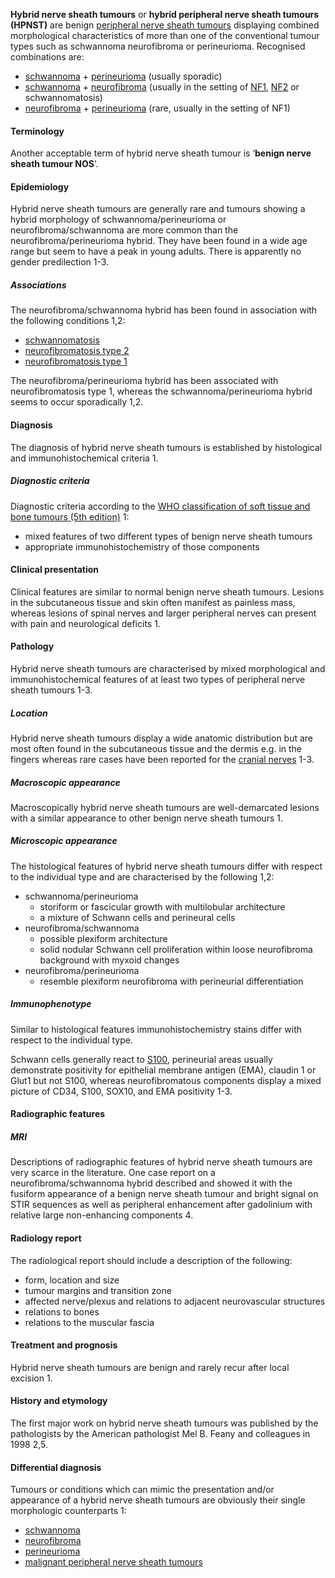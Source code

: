 **Hybrid nerve sheath tumours** or **hybrid peripheral nerve sheath tumours (HPNST)** are benign [peripheral nerve sheath tumours](https://radiopaedia.org/articles/peripheral-nerve-sheath-tumours) displaying combined morphological characteristics of more than one of the conventional tumour types such as schwannoma neurofibroma or perineurioma. Recognised combinations are:

- [schwannoma](https://radiopaedia.org/articles/schwannoma) + [perineurioma](https://radiopaedia.org/articles/perineurioma) (usually sporadic)
- [schwannoma](https://radiopaedia.org/articles/schwannoma) + [neurofibroma](https://radiopaedia.org/articles/neurofibroma) (usually in the setting of [NF1](https://radiopaedia.org/articles/neurofibromatosis-type-1), [NF2](https://radiopaedia.org/articles/neurofibromatosis-type-2-3) or schwannomatosis)
- [neurofibroma](https://radiopaedia.org/articles/neurofibroma) + [perineurioma](https://radiopaedia.org/articles/perineurioma) (rare, usually in the setting of NF1)

#### Terminology

Another acceptable term of hybrid nerve sheath tumour is ‘**benign nerve sheath tumour NOS**’.

#### Epidemiology

Hybrid nerve sheath tumours are generally rare and tumours showing a hybrid morphology of schwannoma/perineurioma or neurofibroma/schwannoma are more common than the neurofibroma/perineurioma hybrid. They have been found in a wide age range but seem to have a peak in young adults. There is apparently no gender predilection 1-3.

##### Associations

The neurofibroma/schwannoma hybrid has been found in association with the following conditions 1,2:

- [schwannomatosis](https://radiopaedia.org/articles/schwannomatosis)
- [neurofibromatosis type 2](https://radiopaedia.org/articles/neurofibromatosis-type-2-3)
- [neurofibromatosis type 1](https://radiopaedia.org/articles/neurofibromatosis-type-1)

The neurofibroma/perineurioma hybrid has been associated with neurofibromatosis type 1, whereas the schwannoma/perineurioma hybrid seems to occur sporadically 1,2.

#### Diagnosis

The diagnosis of hybrid nerve sheath tumours is established by histological and immunohistochemical criteria 1.

##### Diagnostic criteria

Diagnostic criteria according to the [WHO classification of soft tissue and bone tumours (5th edition)](https://radiopaedia.org/articles/who-classification-of-tumors-of-soft-tissue) 1:

- mixed features of two different types of benign nerve sheath tumours
- appropriate immunohistochemistry of those components

#### Clinical presentation

Clinical features are similar to normal benign nerve sheath tumours. Lesions in the subcutaneous tissue and skin often manifest as painless mass, whereas lesions of spinal nerves and larger peripheral nerves can present with pain and neurological deficits 1.

#### Pathology

Hybrid nerve sheath tumours are characterised by mixed morphological and immunohistochemical features of at least two types of peripheral nerve sheath tumours 1-3.

##### Location

Hybrid nerve sheath tumours display a wide anatomic distribution but are most often found in the subcutaneous tissue and the dermis e.g. in the fingers whereas rare cases have been reported for the [cranial nerves](https://radiopaedia.org/articles/cranial-nerves) 1-3.

##### Macroscopic appearance

Macroscopically hybrid nerve sheath tumours are well-demarcated lesions with a similar appearance to other benign nerve sheath tumours 1.

##### Microscopic appearance

The histological features of hybrid nerve sheath tumours differ with respect to the individual type and are characterised by the following 1,2:

- schwannoma/perineurioma
    - storiform or fascicular growth with multilobular architecture
    - a mixture of Schwann cells and perineural cells
- neurofibroma/schwannoma
    - possible plexiform architecture
    - solid nodular Schwann cell proliferation within loose neurofibroma background with myxoid changes
- neurofibroma/perineurioma
    - resemble plexiform neurofibroma with perineurial differentiation

##### Immunophenotype

Similar to histological features immunohistochemistry stains differ with respect to the individual type.

Schwann cells generally react to [S100](https://radiopaedia.org/articles/s100), perineurial areas usually demonstrate positivity for epithelial membrane antigen (EMA), claudin 1 or Glut1 but not S100, whereas neurofibromatous components display a mixed picture of CD34, S100, SOX10, and EMA positivity 1-3.

#### Radiographic features

##### MRI

Descriptions of radiographic features of hybrid nerve sheath tumours are very scarce in the literature. One case report on a neurofibroma/schwannoma hybrid described and showed it with the fusiform appearance of a benign nerve sheath tumour and bright signal on STIR sequences as well as peripheral enhancement after gadolinium with relative large non-enhancing components 4.

#### Radiology report

The radiological report should include a description of the following:

- form, location and size
- tumour margins and transition zone
- affected nerve/plexus and relations to adjacent neurovascular structures
- relations to bones
- relations to the muscular fascia

#### Treatment and prognosis

Hybrid nerve sheath tumours are benign and rarely recur after local excision 1.

#### History and etymology

The first major work on hybrid nerve sheath tumours was published by the pathologists by the American pathologist Mel B. Feany and colleagues in 1998 2,5.

#### Differential diagnosis

Tumours or conditions which can mimic the presentation and/or appearance of a hybrid nerve sheath tumours are obviously their single morphologic counterparts 1:

- [schwannoma](https://radiopaedia.org/articles/schwannoma)
- [neurofibroma](https://radiopaedia.org/articles/neurofibroma)
- [perineurioma](https://radiopaedia.org/articles/perineurioma)
- [malignant peripheral nerve sheath tumours](https://radiopaedia.org/articles/malignant-peripheral-nerve-sheath-tumour)